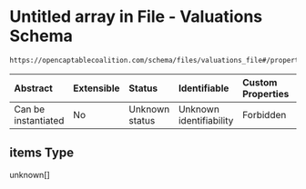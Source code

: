 # Untitled array in File - Valuations Schema

```txt
https://opencaptablecoalition.com/schema/files/valuations_file#/properties/items
```



| Abstract            | Extensible | Status         | Identifiable            | Custom Properties | Additional Properties | Access Restrictions | Defined In                                                                                          |
| :------------------ | :--------- | :------------- | :---------------------- | :---------------- | :-------------------- | :------------------ | :-------------------------------------------------------------------------------------------------- |
| Can be instantiated | No         | Unknown status | Unknown identifiability | Forbidden         | Allowed               | none                | [ValuationsFile.schema.json*](../../schema/files/ValuationsFile.schema.json "open original schema") |

## items Type

unknown\[]

